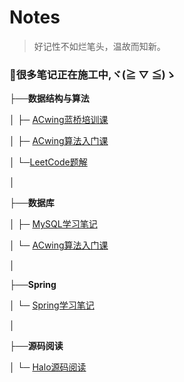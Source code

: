 # Notes

>  好记性不如烂笔头，温故而知新。

### **👷很多笔记正在施工中,ヾ(≧ ▽ ≦)ゝ**

├──**数据结构与算法**

│ ├─ [ACwing蓝桥培训课](algorithm/acwing01.md)

│ ├─ [ACwing算法入门课](algorithm/acwing02.md)

│ └─[LeetCode题解](algorithm/leetcode.md)

│

├──**数据库**

│ ├─ [MySQL学习笔记](sql/mysql01.md)

│ └─ [ACwing算法入门课](sql/mybatis01)

│

├──**Spring**

│ └─ [Spring学习笔记](spring/spring01)

│

├──**源码阅读**

│ └─ [Halo源码阅读](code/halo01)

